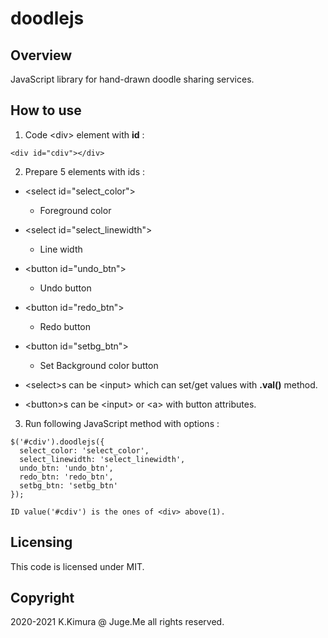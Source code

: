 # doodlejs

## Overview

JavaScript library for hand-drawn doodle sharing services.


## How to use

1. Code &lt;div&gt; element with **id** :

`<div id="cdiv"></div>`


2. Prepare 5 elements with ids :

- &lt;select id="select_color"&gt;

  - Foreground color

- &lt;select id="select_linewidth"&gt;

  - Line width

- &lt;button id="undo_btn"&gt;

  - Undo button

- &lt;button id="redo_btn"&gt;

  - Redo button

- &lt;button id="setbg_btn"&gt;

  - Set Background color button


* &lt;select&gt;s can be &lt;input&gt; which can set/get values with **.val()** method.

* &lt;button&gt;s can be &lt;input&gt; or &lt;a&gt; with button attributes.


3. Run following JavaScript method with options : 

```
$('#cdiv').doodlejs({
  select_color: 'select_color',
  select_linewidth: 'select_linewidth',
  undo_btn: 'undo_btn',
  redo_btn: 'redo_btn',
  setbg_btn: 'setbg_btn'
});

ID value('#cdiv') is the ones of <div> above(1).
```


## Licensing

This code is licensed under MIT.


## Copyright

2020-2021 K.Kimura @ Juge.Me all rights reserved.

